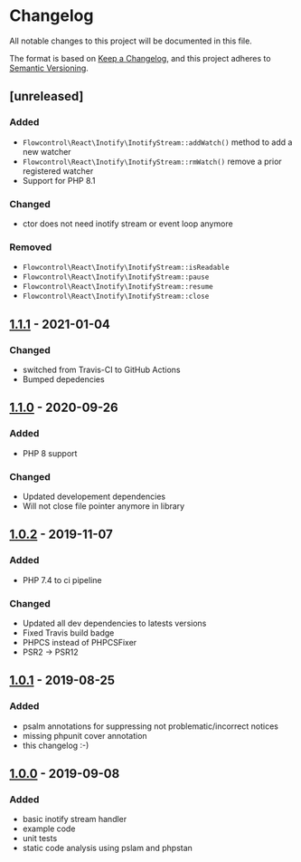 # Changelog
All notable changes to this project will be documented in this file.

The format is based on [Keep a Changelog](https://keepachangelog.com/en/1.0.0/),
and this project adheres to [Semantic Versioning](https://semver.org/spec/v2.0.0.html).

## [unreleased]

### Added
- `Flowcontrol\React\Inotify\InotifyStream::addWatch()` method to add a new watcher
- `Flowcontrol\React\Inotify\InotifyStream::rmWatch()` remove a prior registered watcher
- Support for PHP 8.1

### Changed
- ctor does not need inotify stream or event loop anymore

### Removed
- `Flowcontrol\React\Inotify\InotifyStream::isReadable`
- `Flowcontrol\React\Inotify\InotifyStream::pause`
- `Flowcontrol\React\Inotify\InotifyStream::resume`
- `Flowcontrol\React\Inotify\InotifyStream::close`

## [1.1.1] - 2021-01-04

### Changed
- switched from Travis-CI to GitHub Actions
- Bumped depedencies

## [1.1.0] - 2020-09-26

### Added
- PHP 8 support

### Changed 
- Updated developement dependencies
- Will not close file pointer anymore in library

## [1.0.2] - 2019-11-07
### Added
- PHP 7.4 to ci pipeline

### Changed
- Updated all dev dependencies to latests versions
- Fixed Travis build badge
- PHPCS instead of PHPCSFixer
- PSR2 -> PSR12

## [1.0.1] - 2019-08-25
### Added
- psalm annotations for suppressing not problematic/incorrect notices
- missing phpunit cover annotation
- this changelog :-)

## [1.0.0] - 2019-09-08
### Added
- basic inotify stream handler
- example code
- unit tests
- static code analysis using pslam and phpstan

[1.1.1]: https://github.com/flow-control/react-inotify/compare/v1.1.0...v1.1.1
[1.1.0]: https://github.com/flow-control/react-inotify/compare/v1.0.2...v1.1.0
[1.0.2]: https://github.com/flow-control/react-inotify/compare/v1.0.1...v1.0.2
[1.0.1]: https://github.com/flow-control/react-inotify/compare/v1.0.0...v1.0.1
[1.0.0]: https://github.com/flow-control/react-inotify/releases/tag/v1.0.0
